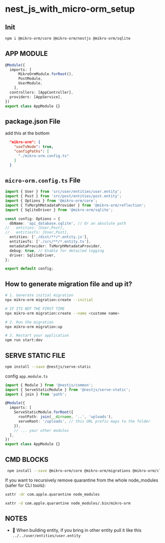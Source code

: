 # nest_js_with_micro-orm_setup

## Init
```bash 
npm i @mikro-orm/core @mikro-orm/nestjs @mikro-orm/sqlite
```

## APP MODULE
```ts
@Module({
  imports: [
      MikroOrmModule.forRoot(),
      PostModule,
      UserModule,
    ],
  controllers: [AppController],
  providers: [AppService],
})
export class AppModule {}
```

## package.json File
add this at the bottom 
```json
  "mikro-orm": {
    "useTsNode": true,
    "configPaths": [
      "./mikro-orm.config.ts"
    ]
  }

```

## `micro-orm.config.ts` File
```ts
import { User } from 'src/user/entities/user.entity';
import { Post } from 'src/post/entities/post.entity';
import { Options } from '@mikro-orm/core';
import { TsMorphMetadataProvider } from '@mikro-orm/reflection';
import { SqliteDriver } from '@mikro-orm/sqlite';

const config: Options = {
  dbName: 'api_database.sqlite', // Or an absolute path
//   entities: [User,Post], 
//   entitiesTs: [User,Post], 
  entities: ['./dist/**/*.entity.js'],
  entitiesTs: ['./src/**/*.entity.ts'],
  metadataProvider: TsMorphMetadataProvider,
  debug: true, // Enable for detailed logging
  driver: SqliteDriver,
};

export default config;
```

## How to generate migration file and up it? 
```bash
# 1. Generate initial migration
npx mikro-orm migration:create --initial

# IF ITS NOT THE FIRST TIME
npx mikro-orm migration:create --name <custome name>

# 2. Run the migration
npx mikro-orm migration:up

# 3. Restart your application
npm run start:dev
```

## SERVE STATIC FILE
```bash
npm install --save @nestjs/serve-static
```

config `app.module.ts`
```ts
import { Module } from '@nestjs/common';
import { ServeStaticModule } from '@nestjs/serve-static';
import { join } from 'path';

@Module({
  imports: [
    ServeStaticModule.forRoot({
      rootPath: join(__dirname, '..', 'uploads'),
      serveRoot: '/uploads', // this URL prefix maps to the folder
    }),
    // ... your other modules
  ],
})
export class AppModule {}
```

## CMD BLOCKS
```bash
 npm install --save @mikro-orm/core @mikro-orm/migrations @mikro-orm/cli @mikro-orm/nestjs
```

If you want to recursively remove quarantine from the whole node_modules (safer for CLI tools):
```bash
xattr -dr com.apple.quarantine node_modules
```

```bash
xattr -d com.apple.quarantine node_modules/.bin/mikro-orm
```

## NOTES
- 🔖 When building entity, if you bring in other entity pull it like this `../../user/entities/user.entity`

